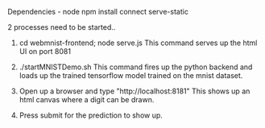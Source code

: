 Dependencies - node
npm install connect serve-static

2 processes need to be started..

1) cd webmnist-frontend; node serve.js 
This command serves up the html UI on port 8081

2) ./startMNISTDemo.sh
This command fires up the python backend and loads up the trained tensorflow model trained on the mnist dataset.

3) Open up a browser and type "http://localhost:8181"
This shows up an html canvas where a digit can be drawn.

4) Press submit for the prediction to show up.

